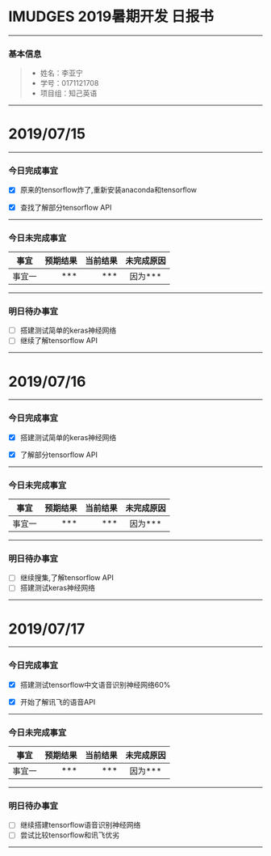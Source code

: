 # IMUDGES 2019暑期开发 日报书
-------


### 基本信息
> * 姓名：李亚宁
> * 学号：0171121708
> * 项目组：知己英语

-------
# 2019/07/15

-------

### 今日完成事宜
- [x]  原来的tensorflow炸了,重新安装anaconda和tensorflow
- [x]  查找了解部分tensorflow API


-----
### 今日未完成事宜


| 事宜     |预期结果| 当前结果  | 未完成原因   | 
| --------   | -----:  | -----:  | :----:  |
|  事宜一  | *** | ***  | 因为*** |


------
### 明日待办事宜
- [ ]  搭建测试简单的keras神经网络
- [ ]  继续了解tensorflow API
-------


# 2019/07/16

-------

### 今日完成事宜
- [x]  搭建测试简单的keras神经网络
- [x]  了解部分tensorflow API


-----
### 今日未完成事宜


| 事宜     |预期结果| 当前结果  | 未完成原因   | 
| --------   | -----:  | -----:  | :----:  |
|  事宜一  | *** | ***  | 因为*** |


------
### 明日待办事宜
- [ ] 继续搜集,了解tensorflow API
- [ ] 搭建测试keras神经网络
-------

# 2019/07/17

-------

### 今日完成事宜
- [x]  搭建测试tensorflow中文语音识别神经网络60%
- [x]  开始了解讯飞的语音API


-----
### 今日未完成事宜


| 事宜     |预期结果| 当前结果  | 未完成原因   | 
| --------   | -----:  | -----:  | :----:  |
|  事宜一  | *** | ***  | 因为*** |


------
### 明日待办事宜
- [ ] 继续搭建tensorflow语音识别神经网络
- [ ] 尝试比较tensorflow和讯飞优劣
-------

